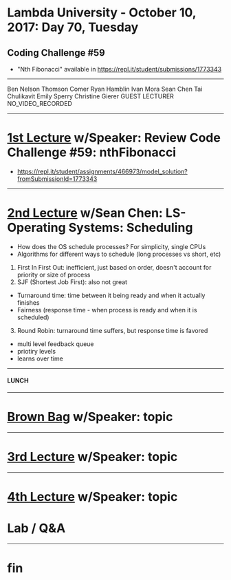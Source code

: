 # Lambda University - October 10, 2017: Day 70, Tuesday
## Coding Challenge #59
- "Nth Fibonacci" available in https://repl.it/student/submissions/1773343
***
Ben Nelson
Thomson Comer
Ryan Hamblin
Ivan Mora
Sean Chen
Tai Chulikavit
Emily Sperry
Christine Gierer
GUEST LECTURER
NO_VIDEO_RECORDED
***
# [1st Lecture](VIDEO_RECORDED_NOT_POSTED) w/Speaker: Review Code Challenge #59: nthFibonacci
- https://repl.it/student/assignments/466973/model_solution?fromSubmissionId=1773343

***
# [2nd Lecture](VIDEO_RECORDED_NOT_POSTED) w/Sean Chen: LS-Operating Systems: Scheduling
- How does the OS schedule processes? For simplicity, single CPUs
- Algorithms for different ways to schedule (long processes vs short, etc)
1. First In First Out: inefficient, just based on order, doesn't account for priority or size of process
2. SJF (Shortest Job First): also not great
  - Turnaround time: time between it being ready and when it actually finishes
  - Fairness (response time - when process is ready and when it is scheduled)
3. Round Robin: turnaround time suffers, but response time is favored
  - multi level feedback queue
  - priotiry levels
  - learns over time

***
#### LUNCH
***
# [Brown Bag](VIDEO_RECORDED_NOT_POSTED) w/Speaker: topic
***
# [3rd Lecture](VIDEO_RECORDED_NOT_POSTED) w/Speaker: topic
***
# [4th Lecture](VIDEO_RECORDED_NOT_POSTED) w/Speaker: topic
# Lab / Q&A
***
# fin
